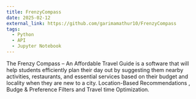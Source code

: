 ```yaml
---
title: FrenzyCompass
date: 2025-02-12
external_link: https://github.com/garimamathur10/FrenzyCompass
tags:
  - Python
  - API
  - Jupyter Notebook
---
```


The Frenzy Compass – An Affordable Travel Guide is a software that will help students efficiently plan their day out by suggesting them nearby activities, restaurants, and essential services based on their budget and locality when they are new to a city. Location-Based Recommendations ,​Budge & Preference Filters and Travel time Optimization.

<!--more-->

